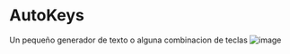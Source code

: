 # AutoKeys
Un pequeño generador de texto o alguna combinacion de teclas
![image](https://github.com/LuSlower/AutoKeys/assets/148411728/3889d90b-0a80-4abd-bb1e-f3ff6474ac1f)

